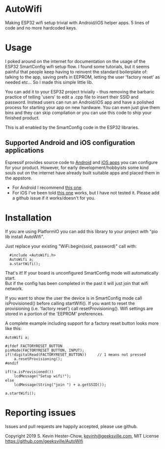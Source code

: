 # AutoWifi

Making ESP32 wifi setup trivial with Android/iOS helper apps.  5 lines of code and no more hardcoded keys.

# Usage

I poked around on the internet for documentation on the usage of the ESP32 SmartConfig
wifi setup flow.  I found some tutorials, but it seems painful that people keep having
to reinvent the standard boilerplate of: talking to the app, saving prefs in EEPROM,
letting the user 'factory reset' as needed etc...  So I made this simple little lib.

You can add it to your ESP32 project trivially - thus removing the barbaric practice of
telling 'users' to edit a .cpp file to insert their SSID and password.  Instead users
can run an Android/iOS app and have a polished process for starting your app on new hardware.
You can even just give them bins and they can skip compilation or you can use this code to
ship your finished product.

This is all enabled by the SmartConfig code in the ESP32 libraries.  

## Supported Android and iOS configuration applications

Espressif provides source code to [Android](https://github.com/EspressifApp/EsptouchForAndroid) and [iOS apps](https://github.com/EspressifApp/EsptouchForIOS) you can configure for your product.
However, for early development/hobbyists some kind souls out on the internet have already
built suitable apps and placed them in the appstore.  

* For Android I recommend [this one](https://play.google.com/store/apps/details?id=com.iotmaker&rdid=com.iotmaker).
* For iOS I've been told [this one](https://itunes.apple.com/us/app/espressif-esptouch/id1071176700?mt=8) works,
but I have not tested it.  Please add a github issue if it works/doesn't for you.

# Installation

If you are using PlatformIO you can add this library to your project with "pio lib install AutoWifi".

Just replace your existing "WiFi.begin(ssid, password)" call with:
```
  #include <AutoWifi.h>
  AutoWifi a;
  a.startWifi();
```

That's it!  If your board is unconfigured SmartConfig mode will automatically start.  
But if the config has been completed in the past it will just join that wifi network.

If you want to show the user the device is in SmartConfig mode call isProvisioned() before calling startWifi().
If you want to reset the provisioning (i.e. 'factory reset') call resetProvisioning().  Wifi settings are stored
in a portion of the 'EEPROM' preferences.

A complete example including support for a factory reset button looks more like this:
```
AutoWifi a;

#ifdef FACTORYRESET_BUTTON
pinMode(FACTORYRESET_BUTTON, INPUT);
if(!digitalRead(FACTORYRESET_BUTTON))     // 1 means not pressed
    a.resetProvisioning();
#endif

if(!a.isProvisioned())
    lcdMessage("Setup wifi!");
else
    lcdMessage(String("join ") + a.getSSID());

a.startWifi();
```

# Reporting issues

Issues and pull requests are happily accepted, please use github.

Copyright 2019 S. Kevin Hester-Chow, kevinh@geeksville.com, MIT License
https://github.com/geeksville/AutoWifi
